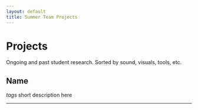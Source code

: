 ```yaml
---
layout: default
title: Summer Team Projects
---
```


# Projects

Ongoing and past student research. Sorted by sound, visuals, tools, etc.

## Name 
*tags*
short description here

---
